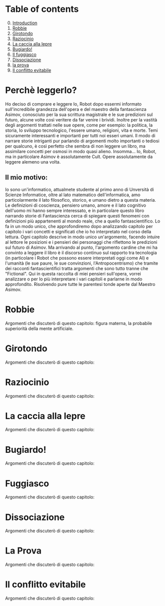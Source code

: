 # Table of contents
0. [Introduction](#introduzione)
1. [Robbie](#robbie1)
2. [Girotondo](#girotondo1)
3. [Raziocinio](#raziocinio1)
4. [La caccia alla lepre](#caccialepre1)
5. [Bugiardo!](#bugiardo1)
6. [Il fuggiasco](#fuggiasco1)
7. [Dissociazione](#dissociazione1)
8. [la prova](#prova1)
9. [Il conflitto evitabile](#conflittoevitabile1)

<a name="introduzione"></a>
# Perchè leggerlo?
Ho deciso di comprare e leggere Io, Robot dopo essermi informato sull'incredibile grandezza dell'opera e del maestro della fantascienza Asimov, conosciuto per la sua scrittura magistrale e le sue predizioni sul futuro, alcune volte così veritere da far venire i brividi. Inoltre per la vastità degli argomenti trattati nelle sue opere, come per esempio: la politica, la storia, lo sviluppo tecnologico, l'essere umano, religioni, vita e morte.
Temi sicuramente interessanti e importanti per tutti noi esseri umani. Il modo di narrare storie intriganti pur parlando di argomenti molto importanti o tediosi per qualcuno, è così perfetto che sembra di non leggere un libro, ma assimilare concetti per osmosi in modo quasi alieno. 
Insomma... Io, Robot, ma in particolare Asimov è assolutamente Cult. Opere assolutamente da leggere alemeno una volta.

## Il mio motivo:
Io sono un'informatico, attualmete studente al primo anno di Unversità di Scienze Informatice, oltre al lato matematico dell'informatica, amo particolarmente il lato filosofico, storico, e umano dietro a questa materia.
Le definizioni di coscienza, pensiero umano, amore e il lato cognitivo dell'uomo mi hanno sempre interessato, e in particolare questo libro narrando storie di Fantascienza cerca di spiegare questi fenomeni con definizioni più appartenenti al mondo reale, che a quello fantascientifico. Lo fa in un modo unico, che approfondiremo dopo analizzando capitolo per capitolo i vari concetti e significati che io ho interpretato nel corso della lettura.
Ogni capitolo descrive in modo unico un'argomento, facendo intuire al lettore le posizioni e i pensieri dei personaggi che riflettono le predizioni sul futuro di Asimov. 
Ma arrivando al punto, l'argomento cardine che mi ha convinto a leggere il libro è il discorso continuo sul rapporto tra tecnologia (in particolare i Robot che possono essere interpretati oggi come AI) e l'umanità (le sue paure, le sue convinzioni, l'Antropocentrismo) che tramite dei racconti fantascientifici tratta argomenti che sono tutto tranne che "Fictional".
Qui in questa raccolta di miei pensieri sull'opera, vorrei analizzare o per lo più interpretare i vari capitoli e parlarne in modo approfondito. Risolvendo pure tutte le parentesi tonde aperte dal Maestro Asimov.


<a name="robbie1"> </a>
# Robbie 
Argomenti che discuterò di questo capitolo: figura materna, la probabile superiorità della mente artificiale.

# Girotondo <a name="girotondo1"> </a>
Argomenti che discuterò di questo capitolo: 


# Raziocinio <a name="raziocinio1"> </a>
Argomenti che discuterò di questo capitolo: 

# La caccia alla lepre <a name="caccialepre1"> </a>
Argomenti che discuterò di questo capitolo: 

# Bugiardo! <a name="bugiardo1"> </a>
Argomenti che discuterò di questo capitolo: 

#  <a name="fuggiasco1">Fuggiasco </a>
Argomenti che discuterò di questo capitolo: 

# Dissociazione <a name="dissociazione1"> </a>
Argomenti che discuterò di questo capitolo: 

# La Prova <a name="prova1"> </a>
Argomenti che discuterò di questo capitolo: 

# Il conflitto evitabile <a name="conflittoevitabile1"> </a>
Argomenti che discuterò di questo capitolo: 









